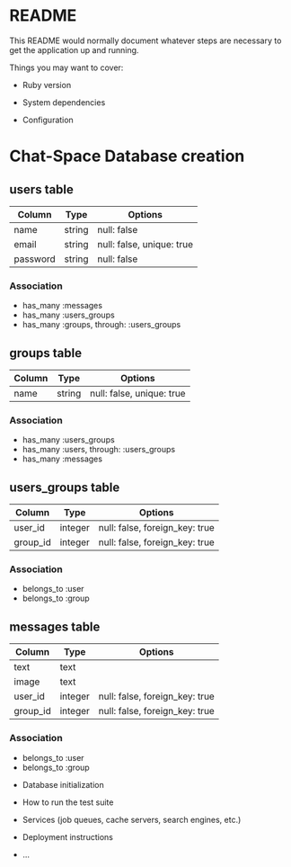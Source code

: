 # README

This README would normally document whatever steps are necessary to get the
application up and running.

Things you may want to cover:

* Ruby version

* System dependencies

* Configuration

# Chat-Space Database creation
## users table
|Column|Type|Options|
|------|----|-------|
|name|string|null: false|
|email|string|null: false, unique: true|
|password|string|null: false|
### Association
- has_many :messages
- has_many :users_groups
- has_many :groups, through:  :users_groups

## groups table
|Column|Type|Options|
|------|----|-------|
|name|string|null: false, unique: true|
### Association
- has_many :users_groups
- has_many :users, through:  :users_groups
- has_many :messages


## users_groups table
|Column|Type|Options|
|------|----|-------|
|user_id|integer|null: false, foreign_key: true|
|group_id|integer|null: false, foreign_key: true|
### Association
- belongs_to :user
- belongs_to :group

## messages table
|Column|Type|Options|
|------|----|-------|
|text|text||
|image|text||
|user_id|integer|null: false, foreign_key: true|
|group_id|integer|null: false, foreign_key: true|
### Association
- belongs_to :user
- belongs_to :group

* Database initialization

* How to run the test suite

* Services (job queues, cache servers, search engines, etc.)

* Deployment instructions

* ...
